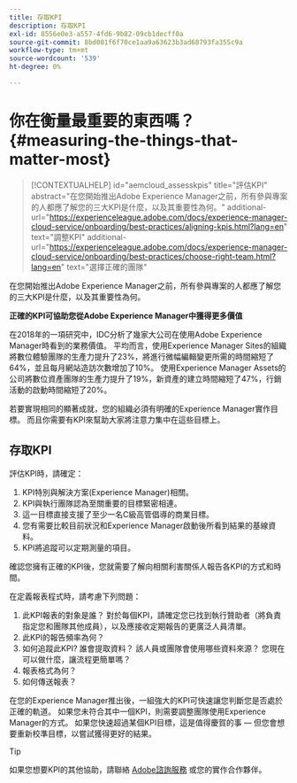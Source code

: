 ```yaml
---
title: 存取KPI
description: 存取KPI
exl-id: 8556e0e3-a557-4fd6-9b82-09cb1decff0a
source-git-commit: 8bd001f6f70ce1aa9a63623b3ad68793fa355c9a
workflow-type: tm+mt
source-wordcount: '539'
ht-degree: 0%

---
```


# 你在衡量最重要的東西嗎？{#measuring-the-things-that-matter-most}

>[!CONTEXTUALHELP]
>id="aemcloud_assesskpis"
>title="評估KPI"
>abstract="在您開始推出Adobe Experience Manager之前，所有參與專案的人都應了解您的三大KPI是什麼，以及其重要性為何。"
>additional-url="https://experienceleague.adobe.com/docs/experience-manager-cloud-service/onboarding/best-practices/aligning-kpis.html?lang=en" text="調整KPI"
>additional-url="https://experienceleague.adobe.com/docs/experience-manager-cloud-service/onboarding/best-practices/choose-right-team.html?lang=en" text="選擇正確的團隊"

在您開始推出Adobe Experience Manager之前，所有參與專案的人都應了解您的三大KPI是什麼，以及其重要性為何。

**正確的KPI可協助您從Adobe Experience Manager中獲得更多價值**


在2018年的一項研究中，IDC分析了幾家大公司在使用Adobe Experience Manager時看到的業務價值。 平均而言，使用Experience Manager Sites的組織將數位體驗團隊的生產力提升了23%，將進行微幅編輯變更所需的時間縮短了64%，並且每月網站造訪次數增加了10%。 使用Experience Manager Assets的公司將數位資產團隊的生產力提升了19%，新資產的建立時間縮短了47%，行銷活動的啟動時間縮短了20%。

若要實現相同的顯著成就，您的組織必須有明確的Experience Manager實作目標。 而且你需要有KPI來幫助大家將注意力集中在這些目標上。

## 存取KPI

評估KPI時，請確定：

1. KPI特別與解決方案(Experience Manager)相關。
1. KPI與執行團隊認為至關重要的目標緊密相連。
1. 這一目標直接支援了至少一名C級高管倡導的商業目標。
1. 您有需要比較目前狀況和Experience Manager啟動後所看到結果的基線資料。
1. KPI將追蹤可以定期測量的項目。

確認您擁有正確的KPI後，您就需要了解向相關利害關係人報告各KPI的方式和時間。

在定義報表程式時，請考慮下列問題：

1. 此KPI報表的對象是誰？ 對於每個KPI，請確定您已找到執行贊助者（將負責指定您和團隊其他成員），以及應接收定期報告的更廣泛人員清單。
1. 此KPI的報告頻率為何？
1. 如何追蹤此KPI? 誰會提取資料？ 該人員或團隊會使用哪些資料來源？ 您現在可以做什麼，讓流程更簡單嗎？
1. 報表格式為何？
1. 如何傳送報表？

在您的Experience Manager推出後，一組強大的KPI可快速讓您判斷您是否處於正確的軌道。 如果您未符合其中一個KPI，則需要調整團隊使用Experience Manager的方式。 如果您快速超過某個KPI目標，這是值得慶賀的事 — 但您會想要重新校準目標，以嘗試獲得更好的結果。

>[!TIP]
>
> 如果您想要KPI的其他協助，請聯絡 [Adobe諮詢服務](https://www.adobe.com/experience-cloud/consulting-services.html) 或您的實作合作夥伴。
